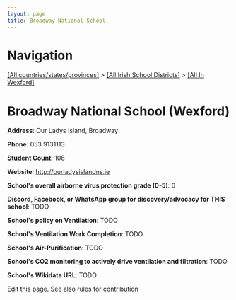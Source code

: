 ```yaml
---
layout: page
title: Broadway National School
---
```

# Navigation

[[All countries/states/provinces]](../../..) > [[All Irish School Districts]](../..) > [[All In Wexford]](..)

# Broadway National School (Wexford)

**Address**: Our Ladys Island, Broadway

**Phone**: 053 9131113

**Student Count**: 106

**Website**: <http://ourladysislandns.ie>

**School's overall airborne virus protection grade (0-5)**: 0

**Discord, Facebook, or WhatsApp group for discovery/advocacy for THIS school**: TODO

**School's policy on Ventilation**: TODO

**School's Ventilation Work Completion**: TODO

**School's Air-Purification**: TODO

**School's CO2 monitoring to actively drive ventilation and filtration**: TODO

**School's Wikidata URL**: TODO


[Edit this page](https://github.com/ventilate-schools/Ireland/edit/main/./Wexford/Broadway_National_School.md). See also [rules for contribution](../../../contribution-rules/)